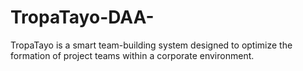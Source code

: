 # TropaTayo-DAA-
TropaTayo is a smart team-building system designed to optimize the formation of project teams within a corporate environment.
